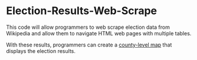 # Election-Results-Web-Scrape

This code will allow programmers to web scrape election data from Wikipedia and allow them to navigate HTML web pages with multiple tables.

With these results, programmers can create a [county-level map](https://github.com/demography101/2020-Election-Results-by-Florida-County) that displays the election results.

